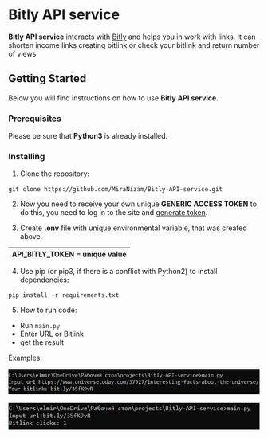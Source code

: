 # Bitly API service

**Bitly API service** interacts with [Bitly](https://bitly.com/pages/home/v1) and helps you in work with links. It can shorten income links creating bitlink or check your bitlink and return number of views.

## Getting Started

Below you will find instructions on how to use **Bitly API service**.  

### Prerequisites

Please be sure that **Python3** is already installed. 

### Installing
1. Clone the repository:
```
git clone https://github.com/MiraNizam/Bitly-API-service.git
```
2. Now you need to receive your own unique **GENERIC ACCESS TOKEN** to do this, you need to log in to the site and [generate token](https://app.bitly.com/settings/api/).

3. Create **.env** file with unique environmental variable, that was created above. 

| API_BITLY_TOKEN =   unique value  | 
|--------------------------------------------|

4. Use pip (or pip3, if there is a conflict with Python2) to install dependencies:
```
pip install -r requirements.txt
```
5. How to run code:

- Run `main.py`
- Enter URL or Bitlink
- get the result

Examples:

![ex1 input-output](input_url_1.bmp)

![ex2 input-output](input_url_2.bmp)

